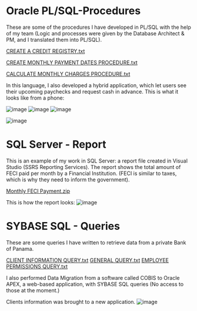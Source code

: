 # Oracle PL/SQL-Procedures
These are some of the procedures I have developed in PL/SQL with the help of my team (Logic and processes were given by the Database Architect & PM, and I translated them into PL/SQL). 

[CREATE A CREDIT REGISTRY.txt](https://github.com/danielaholguini/SQL-Projects/files/8750429/CREATE.A.CREDIT.REGISTRY.txt)

[CREATE MONTHLY PAYMENT DATES  PROCEDURE.txt](https://github.com/danielaholguini/SQL-Projects/files/8750440/CREATE.MONTHLY.PAYMENT.DATES.PROCEDURE.txt)

[CALCULATE MONTHLY CHARGES PROCEDURE.txt](https://github.com/danielaholguini/SQL-Projects/files/8750442/CALCULATE.MONTHLY.CHARGES.PROCEDURE.txt)

In this language, I also developed a hybrid application, which let users see their upcoming paychecks and request cash in advance. 
This is what it looks like from a phone:

![image](https://user-images.githubusercontent.com/106038804/169721661-e64a7368-572f-4ba7-a713-4480ccfb5288.png)
![image](https://user-images.githubusercontent.com/106038804/169721687-7e0ac76a-bb90-4601-93df-5fa710144227.png)
![image](https://user-images.githubusercontent.com/106038804/169721667-1620bd31-72db-4864-931c-83be5da566fd.png)

![image](https://user-images.githubusercontent.com/106038804/169721825-eb410155-c1ff-4aad-b7b9-d620344f1985.png)


# SQL Server - Report
This is an example of my work in SQL Server: a report file created in Visual Studio (SSRS Reporting Services). 
The report shows the total amount of FECI paid per month by a Financial Institution. (FECI is similar to taxes, which is why they need to inform the government).

[Monthly FECI Payment.zip](https://github.com/danielaholguini/SQL-Projects/files/8750449/Monthly.FECI.Payment.zip)

This is how the report looks:
![image](https://user-images.githubusercontent.com/106038804/169720722-a8ec1508-260d-41eb-b396-cfaa89570f72.png)


# SYBASE SQL - Queries
These are some queries I have written to retrieve data from a private Bank of Panama.

[CLIENT INFORMATION QUERY.txt](https://github.com/danielaholguini/SQL-Projects/files/8750453/CLIENT.INFORMATION.QUERY.txt)
[GENERAL QUERY.txt](https://github.com/danielaholguini/SQL-Projects/files/8750486/GENERAL.QUERY.txt)
[EMPLOYEE PERMISSIONS QUERY.txt](https://github.com/danielaholguini/SQL-Projects/files/8750487/EMPLOYEE.PERMISSIONS.QUERY.txt)

I also performed Data Migration from a software called COBIS to Oracle APEX, a web-based application, with SYBASE SQL queries (No access to those at the moment.)

Clients information was brought to a new application.
![image](https://user-images.githubusercontent.com/106038804/169721192-6de6d78b-7af9-49a1-adf6-3ec901f149b5.png)


